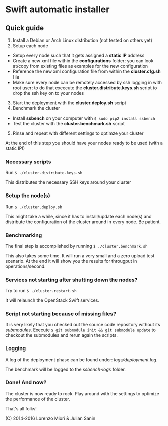 # Swift automatic installer

## Quick guide

1. Install a Debian or Arch Linux distribution (not tested on others yet)
2. Setup each node
  * Setup every node such that it gets assigned a **static IP** address
  * Create a new xml file within the **configurations** folder; you can look at/copy from existing files as examples for the new configuration
  * Reference the new xml configuration file from within the **cluster.cfg.sh** file
  * Make sure every node can be remotely accessed by ssh logging in with root user; to do that exeecute the **cluster.distribute.keys.sh** script to drop the ssh key on to your nodes
3. Start the deployment with the **cluster.deploy.sh** script
4. Benchmark the cluster
  * Install **ssbench** on your computer with `$ sudo pip2 install ssbench`
  * Test the cluster with the **cluster.benchmark.sh** script
5. Rinse and repeat with different settings to optimze your cluster

At the end of this step you should have your nodes ready to be used (with a static IP!)

### Necessary scripts

Run `$ ./cluster.distribute.keys.sh`

This distributes the necessary SSH keys around your cluster

### Setup the node(s)

Run `$ ./cluster.deploy.sh`

This might take a while, since it has to install/update each node(s) and
distribute the configuration of the cluster around in every node. Be patient.

### Benchmarking

The final step is accomplished by running `$ ./cluster.benchmark.sh`

This also takes some time. It will run a very small and a zero upload test scenario.
At the end it will show you the results for througput in operations/second.

### Services not starting after shutting down the nodes?

Try to run `$ ./cluster.restart.sh`

It will relaunch the OpenStack Swift services.

### Script not starting because of missing files?

It is very likely that you checked out the source code repository without its *submodules*.
Execute `$ git submodule init && git submodule update` to checkout the submodules and rerun again the scripts.

### Logging

A log of the deployment phase can be found under: *logs/deployment.log*.

The benchmark will be logged to the *ssbench-logs* folder.

### Done! And now?

The cluster is now ready to rock.
Play around with the settings to optimize the performance of the cluster.

That's all folks!

(C) 2014-2016 Lorenzo Miori & Julian Sanin

